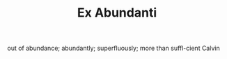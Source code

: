 ---
title: Ex Abundanti
letter: E
permalink: "/definitions/bld-ex-abundanti.html"
body: out of abundance; abundantly; superfluously; more than suffl-cient Calvin
published_at: '2018-07-07'
source: Black's Law Dictionary 2nd Ed (1910)
layout: post
---